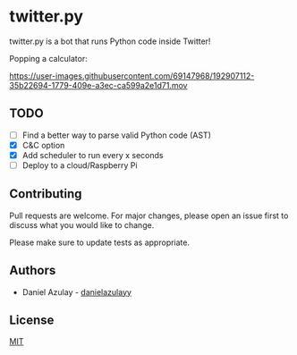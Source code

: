 # twitter.py
twitter.py is a bot that runs Python code inside Twitter! 

Popping a calculator:

https://user-images.githubusercontent.com/69147968/192907112-35b22694-1779-409e-a3ec-ca599a2e1d71.mov




## TODO
- [ ] Find a better way to parse valid Python code (AST)
- [x] C&C option
- [x] Add scheduler to run every x seconds
- [ ] Deploy to a cloud/Raspberry Pi

## Contributing
Pull requests are welcome. For major changes, please open an issue first to discuss what you would like to change.

Please make sure to update tests as appropriate.

## Authors
- Daniel Azulay - [danielazulayy](https://github.com/danielazulayy)

## License
[MIT](https://choosealicense.com/licenses/mit/)
